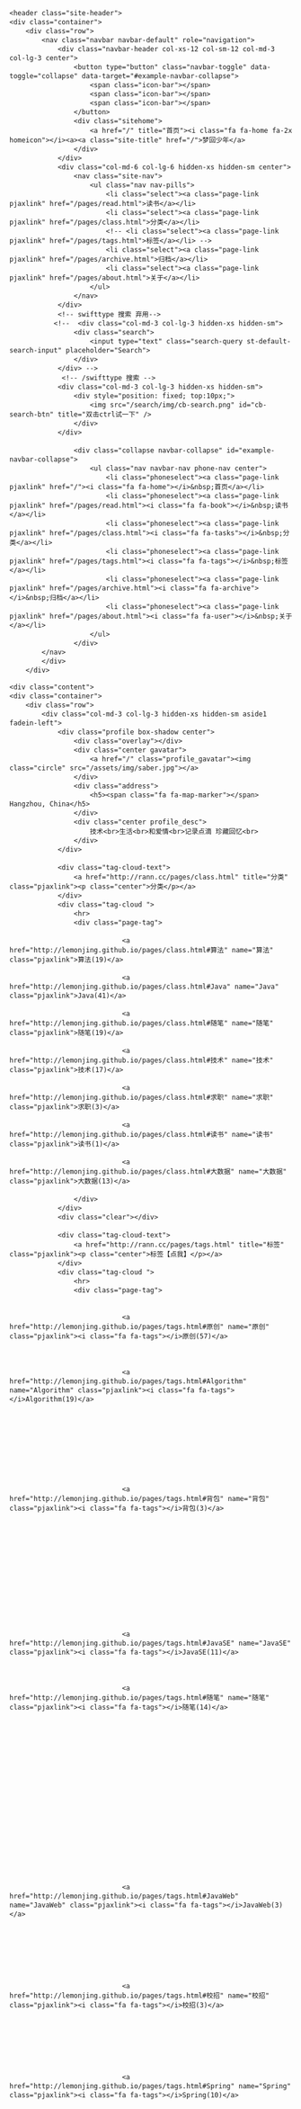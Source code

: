 
<!DOCTYPE html>
<html>

  <head>
  <meta charset="utf-8">
  <meta http-equiv="X-UA-Compatible" content="IE=edge">
  <meta name="viewport" content="width=device-width, initial-scale=1.0,minimum-scale=1.0, maximum-scale=1.0, user-scalable=no">

  <!-- 添加搜索关键字 -->
  <meta name="keywords" content="梦回少年,梦回,saber,lemonjing,少年">

  <title>【Spark】Spark Streaming中复杂的多流Join方案的一个实现 | 梦回少年</title>
  <meta name="description" content="问题：多个不同流根据一定规则join的问题（例如：网约车中订单发单流与接单流join问题）">

  <link rel="stylesheet" href="/assets/css/bootstrap.css">
  <link rel="stylesheet" href="/assets/css/font-awesome.css">
  <link rel="stylesheet" href="/assets/css/main.css" >
  <link rel="stylesheet" href="/assets/gitment/default.css" >
  <link rel="stylesheet" href="/assets/js/prettify/prettify.css">
  <link rel="shortcut icon" href="/assets/img/favicon.ico" />
  <link rel="canonical" href="http://rann.cc/2018/05/23/spark-streaming-stream-join.html">
  <link rel="alternate" type="application/rss+xml" title="梦回少年" href="http://rann.cc/feed.xml" />
  <script src="/assets/gitment/gitment.browser.js"></script>
</head>


  <body>

    <header class="site-header">
    <div class="container">
        <div class="row">
            <nav class="navbar navbar-default" role="navigation">
                <div class="navbar-header col-xs-12 col-sm-12 col-md-3 col-lg-3 center">
                    <button type="button" class="navbar-toggle" data-toggle="collapse" data-target="#example-navbar-collapse">
                        <span class="icon-bar"></span>
                        <span class="icon-bar"></span>
                        <span class="icon-bar"></span>
                    </button>
                    <div class="sitehome">
                        <a href="/" title="首页"><i class="fa fa-home fa-2x homeicon"></i><a><a class="site-title" href="/">梦回少年</a>
                    </div>
                </div>
                <div class="col-md-6 col-lg-6 hidden-xs hidden-sm center">
                    <nav class="site-nav">
                        <ul class="nav nav-pills">
                            <li class="select"><a class="page-link pjaxlink" href="/pages/read.html">读书</a></li>
                            <li class="select"><a class="page-link pjaxlink" href="/pages/class.html">分类</a></li>
                            <!-- <li class="select"><a class="page-link pjaxlink" href="/pages/tags.html">标签</a></li> -->
                            <li class="select"><a class="page-link pjaxlink" href="/pages/archive.html">归档</a></li>
                            <li class="select"><a class="page-link pjaxlink" href="/pages/about.html">关于</a></li>
                        </ul>
                    </nav>
                </div>
                <!-- swifttype 搜索 弃用-->
               <!--  <div class="col-md-3 col-lg-3 hidden-xs hidden-sm">
                    <div class="search">
                        <input type="text" class="search-query st-default-search-input" placeholder="Search">
                    </div>
                </div> -->
                 <!-- /swifttype 搜索 -->
                <div class="col-md-3 col-lg-3 hidden-xs hidden-sm">
                    <div style="position: fixed; top:10px;">
                        <img src="/search/img/cb-search.png" id="cb-search-btn" title="双击ctrl试一下" />
                    </div>
                </div>
                   
                    <div class="collapse navbar-collapse" id="example-navbar-collapse">
                        <ul class="nav navbar-nav phone-nav center">
                            <li class="phoneselect"><a class="page-link pjaxlink" href="/"><i class="fa fa-home"></i>&nbsp;首页</a></li>
                            <li class="phoneselect"><a class="page-link pjaxlink" href="/pages/read.html"><i class="fa fa-book"></i>&nbsp;读书</a></li>
                            <li class="phoneselect"><a class="page-link pjaxlink" href="/pages/class.html"><i class="fa fa-tasks"></i>&nbsp;分类</a></li>
                            <li class="phoneselect"><a class="page-link pjaxlink" href="/pages/tags.html"><i class="fa fa-tags"></i>&nbsp;标签</a></li>
                            <li class="phoneselect"><a class="page-link pjaxlink" href="/pages/archive.html"><i class="fa fa-archive"></i>&nbsp;归档</a></li>
                            <li class="phoneselect"><a class="page-link pjaxlink" href="/pages/about.html"><i class="fa fa-user"></i>&nbsp;关于</a></li>
                        </ul>
                    </div>
            </nav>
            </div>
        </div>
</header>


    <div class="content">
   	<div class="container">	
   		<div class="row">
			<div class="col-md-3 col-lg-3 hidden-xs hidden-sm aside1 fadein-left">
				<div class="profile box-shadow center">
					<div class="overlay"></div>
					<div class="center gavatar">
						<a href="/" class="profile_gavatar"><img class="circle" src="/assets/img/saber.jpg"></a>
					</div>
					<div class="address">
						<h5><span class="fa fa-map-marker"></span> Hangzhou, China</h5>
					</div>
					<div class="center profile_desc">
						技术<br>生活<br>和爱情<br>记录点滴 珍藏回忆<br>
					</div>
				</div>
				
				<div class="tag-cloud-text">
					<a href="http://rann.cc/pages/class.html" title="分类" class="pjaxlink"><p class="center">分类</p></a>
				</div>
				<div class="tag-cloud ">	
					<hr>
					<div class="page-tag">
							
								<a href="http://lemonjing.github.io/pages/class.html#算法" name="算法" class="pjaxlink">算法(19)</a>
							
								<a href="http://lemonjing.github.io/pages/class.html#Java" name="Java" class="pjaxlink">Java(41)</a>
							
								<a href="http://lemonjing.github.io/pages/class.html#随笔" name="随笔" class="pjaxlink">随笔(19)</a>
							
								<a href="http://lemonjing.github.io/pages/class.html#技术" name="技术" class="pjaxlink">技术(17)</a>
							
								<a href="http://lemonjing.github.io/pages/class.html#求职" name="求职" class="pjaxlink">求职(3)</a>
							
								<a href="http://lemonjing.github.io/pages/class.html#读书" name="读书" class="pjaxlink">读书(1)</a>
							
								<a href="http://lemonjing.github.io/pages/class.html#大数据" name="大数据" class="pjaxlink">大数据(13)</a>
							
					</div>					
				</div>
				<div class="clear"></div>

				<div class="tag-cloud-text">
					<a href="http://rann.cc/pages/tags.html" title="标签" class="pjaxlink"><p class="center">标签【点我】</p></a>
				</div>
				<div class="tag-cloud ">	
					<hr>
					<div class="page-tag">
							
								
								<a href="http://lemonjing.github.io/pages/tags.html#原创" name="原创" class="pjaxlink"><i class="fa fa-tags"></i>原创(57)</a>
								
							
								
								<a href="http://lemonjing.github.io/pages/tags.html#Algorithm" name="Algorithm" class="pjaxlink"><i class="fa fa-tags"></i>Algorithm(19)</a>
								
							
								
							
								
							
								
							
								
								<a href="http://lemonjing.github.io/pages/tags.html#背包" name="背包" class="pjaxlink"><i class="fa fa-tags"></i>背包(3)</a>
								
							
								
							
								
							
								
							
								
							
								
							
								
								<a href="http://lemonjing.github.io/pages/tags.html#JavaSE" name="JavaSE" class="pjaxlink"><i class="fa fa-tags"></i>JavaSE(11)</a>
								
							
								
								<a href="http://lemonjing.github.io/pages/tags.html#随笔" name="随笔" class="pjaxlink"><i class="fa fa-tags"></i>随笔(14)</a>
								
							
								
							
								
							
								
							
								
							
								
							
								
							
								
							
								
							
								
								<a href="http://lemonjing.github.io/pages/tags.html#JavaWeb" name="JavaWeb" class="pjaxlink"><i class="fa fa-tags"></i>JavaWeb(3)</a>
								
							
								
							
								
							
								
								<a href="http://lemonjing.github.io/pages/tags.html#校招" name="校招" class="pjaxlink"><i class="fa fa-tags"></i>校招(3)</a>
								
							
								
							
								
							
								
								<a href="http://lemonjing.github.io/pages/tags.html#Spring" name="Spring" class="pjaxlink"><i class="fa fa-tags"></i>Spring(10)</a>
								
							
								
							
								
							
								
							
								
							
								
							
								
							
								
							
								
							
								
							
								
							
								
								<a href="http://lemonjing.github.io/pages/tags.html#NIO" name="NIO" class="pjaxlink"><i class="fa fa-tags"></i>NIO(13)</a>
								
							
								
							
								
							
								
							
								
							
								
							
								
							
								
							
								
							
								
								<a href="http://lemonjing.github.io/pages/tags.html#Spark" name="Spark" class="pjaxlink"><i class="fa fa-tags"></i>Spark(9)</a>
								
							
								
								<a href="http://lemonjing.github.io/pages/tags.html#Scala" name="Scala" class="pjaxlink"><i class="fa fa-tags"></i>Scala(3)</a>
								
							
								
							
								
							
					</div>					
				</div>
				<div class="clear"></div>

	 			<div class="recentuse">
	 					<p>GitHub项目</p>
	 					<hr>
	 					<ul>
	 						<li><a href = "https://github.com/it-interview/easy-job" target="_blank">互联网求职面试知识复习</a></li>
	 						<li><a href = "https://github.com/Lemonjing/LightweightApp" target="_blank">集成LBS查询、音乐、阅读的微信公众账号</a></li>
	 						<li><a href = "https://github.com/Lemonjing/hadoop-dedup" target="_blank">基于hadoop和hbase的大规模海量数据去重</a></li>
	 						<li><a href = "https://github.com/Lemonjing/TinyMooc" target="_blank">轻量级Java平台在线幕课学习网站</a></li>
		 					<li><a href = "https://github.com/Lemonjing/Keccak" target="_blank">SHA-3 algorithm Keccak Implementation</a></li>
		 					<li><a href = "https://github.com/Lemonjing/your-offer" target="_blank">剑指offer的Scala实现</a></li>
	 					</ul>
	 			</div>
	 			
	 			<div class="recentuse">
	 					<p>经常出没</p>
	 					<hr>
	 					<ul>
	 						<li><a href = "http://music.163.com/#/user/home?id=63589002" target="_blank">网易云音乐</a></li>
	 						<li><a href = "https://github.com/Lemonjing" target="_blank">GitHub</a></li>
	 						<li><a href = "http://weibo.com/u/1662536394" target="_blank">微博</a></li>
	 						<li><a href = "http://pianke.me/pages/user/user.html?uid=1924980" target="_blank">片刻</a></li>
		 					<li><a href = "https://www.zhihu.com/people/xmusaber" target="_blank">知乎</a></li>
		 					<li><a href = "http://www.nowcoder.com/profile/213475" target="_blank">牛客</a></li>
	 					</ul>
	 			</div>
				
				<div class="friendlink">
	 					<p>友情链接</p>
	 					<hr>					
		 				<a href = "https://imjad.cn/" target="_blank">AD's Blog</a></br>
						<a href = "http://zyl.me" target="_blank">ZYL的博客</a></br>
						<a href = "http://mxwu.cn" target="_blank">梦忻屋</a></br>
						<a href = "http://www.weiyanweiyu.cn" target="_blank">微言微语</a></br>
						<a href = "http://jloong.com" target="_blank">楚书业</a></br>
						<a href = "https://emiria.io/" target="_blank">蔓舞寻樱</a></br>
						<a href = "http://www.xiaokang.info" target="_blank">小康博客</a><br>
						<a href = "http://blog.iov.me" target="_blank">随心说</a></br>
						<a href = "http://czduban.com" target="_blank">以歌。先生</a><br>
						<a href = "http://5mx.net/" target="_blank">冷夜博客</a><br>
						<a href = "http://www.8hao.com.cn/" target="_blank">艳莜日记</a><br>
						<a href = "http://blog.sunxyz.cn/" target="_blank">诸葛扬阳</a><br>
						<a href = "https://lostyou.love/" target="_blank">邻居</a><br>
						<a href = "http://www.kurodown.com/" target="_blank">酷绒站</a>
	 			</div>
				
			</div>
			
			<div class="col-xs-12 col-sm-12 col-md-9 col-lg-9 box-shadow fadein-right aside2">					 		
					<div class="page-content" id="pjax"><div class="post">
  <header class="post-header">
    <h1 class="post-title">【Spark】Spark Streaming中复杂的多流Join方案的一个实现</h1>
    <div class="info">
	    <p class="post-meta"><i class="fa fa-calendar"></i>&nbsp;2018-05-23</p>
	    
		<i class="fa fa-tags"></i>
		<span class="index-post-tag">
		
			<a class="pjaxlink" href="/pages/tags.html#原创">原创</a>
		
			<a class="pjaxlink" href="/pages/tags.html#Spark">Spark</a>
		
		</span>
	    
	    <i class="fa fa-eye"></i>访问量<span id="busuanzi_value_page_pv">-1</span>	
    </div>
  </header>

  <article class="post-content">
    <p>问题：多个不同流根据一定规则join的问题（例如：网约车中订单发单流与接单流join问题）</p>

<h2 id="问题">问题</h2>

<p>描述：多个不同流根据一定规则join的问题（例如：网约车中订单发单流与接单流join问题）</p>

<p>特点：</p>
<ul>
  <li>不同流需要join的数据时间跨度较长（例如：发单与接单时间跨度最长一周之久）</li>
  <li>数据源格式不定 （例如：binlog数据和业务日志的join）</li>
  <li>join规则多样化</li>
  <li>系统要求吞吐量大（订单表流量是5M/s） 、延迟低（秒级）</li>
</ul>

<h2 id="分析">分析</h2>

<p>显然根据窗口实现是不可取的，首先多流之间跨度较大，窗口无法支持时间跨度这么大的延迟。为此，我们需要一个高效的，具有持久化功能的Cache服务，来缓存先到的流。</p>

<p>并且针对特殊业务，我们需要支持流的保序性。流的保序性是我定义的一个说法（或名词），它指的是如果数据流中存在多张表的数据，而这些表依照一个次序由业务发过来。（如业务数据落到MySQL Binlog，然后可以按照订单id partition到Kafka Topic）我们在下游处理过程和Join的过程中，需要对流中的分表保序。保序要注意的几点是可以按照主键id（订单id）取哈希作为partition key，确保同样主键的数据落到下游同partition的topic，值得注意的一点是，如果Executor端使用了Producer池的话，要确保采用同一个Producer发送。可采取主键id的哈希值对池大小取模的方式来做。</p>

<p>这里保序主要为了确保多流Join时如果有非对等流，即某一个流到达后需要输出它的相关字段，即使没有Join上。（如成单的数据，业务确保了成单状态一定出现在创建订单之前）。</p>

<h2 id="方案">方案</h2>

<p>为了解决上述的多流Join问题，进行了如下的方案实现。</p>

<p><img src="https://raw.githubusercontent.com/Lemonjing/DevUtil/master/github/join.png" alt="" /></p>

<p>1.通过在Spark Streaming引擎中封装一套Cache服务（可读写外部KV存储，如Fusion、HBase），对先到达的数据流Cache住。2.将各种Join的规则配置化引入引擎，根据Join的场景按需选择规则进行应用。在Join过程中，缓存流在Join上之前一直保持，Join上后进行释放。（这里可能会涉及到KV存储remove操作的性能问题，可进行put的替代或假删）</p>

<p>注：通过引入外部KV存储后，对于作业的延迟或异常问题，也需要关注KV存储（如Fusion、HBase）的集群运行情况。</p>

<p>本人系作者原创，欢迎Spark、Flink等大数据技术方面的探讨。</p>

<p>ps：公众号已正式接入图灵机器人，快去和我聊聊吧。</p>

<center>-END-</center>

<div align="center">
<img src="http://rann.cc/assets/img/qrcode-logo.png" width="340" height="400" />
</div>

<blockquote>
  <p>本文系本人个人公众号「梦回少年」原创发布，扫一扫加关注。</p>
</blockquote>
	
  </article>
  <div id="container"></div>
<!-- <script src="https://imsun.github.io/gitment/dist/gitment.browser.js"></script> -->
<script>
var gitment = new Gitment({
  id: window.location.pathname, // 可选。默认为 location.href
  owner: 'lemonjing',
  repo: 'lemonjing.github.io',
  oauth: {
    client_id: 'd434df4970edfd9beba6',
    client_secret: '72e0e4bc8d7dd8f6abb250576aa1f1b6e6f67c1b',
  },
})
gitment.render('container')
</script>
</div>

  <div class="prevandnext">
    	  
	    <div style="margin:0.5em;">
	    <span>上一篇 ：</span><a class="pjaxlink" href="http://rann.cc/2018/08/23/sql-optimized-principles.html"  title="【SQL】SQL优化器原理——查询优化器综述">【SQL】SQL优化器原理——查询优化器综述</a>
	    </div>
	  
  	  
	    <div style="margin:0.5em;">
	    <span>下一篇 ：</span><a class="pjaxlink" href="http://rann.cc/2017/12/23/spark-hostname-issues.html"  title="【Spark】Spark针对https和IPv6的主机名处理的两个issue分析">【Spark】Spark针对https和IPv6的主机名处理的两个issue分析</a>
	    </div>
	  
	  	<div style="margin:0.5em;">
			<span> 版权所有，转载时必须以链接形式注明原始出处</span>
	    </div>
	 
  </div></div>		
			</div>
 		</div>	
	</div>
    </div> 
</div>
	<div class="profile_social">
		<a class="rss" href="/feed.xml" target="_blank"></a>
		<a class="github" href="https://github.com/lemonjing"  target="_blank"></a>
		<a class="weibo" href="http://weibo.com/u/1662536394"  target="_blank"></a>
	</div>
    <div id="backtotop">
    		<a href="#"><i class="fa fa-arrow-circle-up"></i></a>
    </div>
    <div class="pjax_loading"></div>
    
    <footer class="site-footer">
  <div class="wrapper">

    <h2 class="footer-heading">saber's blog</h2>

    <div class="footer-col-wrapper">
      <div class="footer-col  footer-col-1">
        <ul class="contact-list">
          <li>梦回少年</li>
          <li><a href="mailto:xmusaber@163.com">xmusaber@163.com</a></li>
          <li>闽ICP备15018990号</li>
        </ul>
      </div>

      <div class="footer-col  footer-col-2">
        <ul class="social-media-list">
          
          <li>
            <a class="github" href="https://github.com/lemonjing"  target="_blank"></a>
          </li>
          

          
          <li>
            <a class="weibo" href="http://weibo.com/u/1662536394"  target="_blank"></a>
          </li>
          
        </ul>
      </div>
      <div class="footer-col  footer-col-3">
        <p class="text">If,<br/>for example,<br/>you come at four o'clock in the afternoon,<br/>then at three o'clock I shall begin to be happy.</p>
      </div>
    </div>
</div>
    <div class="center sitedesc">
    	Powered by <a href ="http://jekyllrb.com/">Jekyll</a>  |  © 2018 梦回少年  |  Hosted on <a href="https://github.com/lemonjing/lemonjing.github.io"> Github</a></div>
    <div class="center sitedesc"><span id=span_dt_dt></span>&nbsp;&nbsp;|&nbsp;&nbsp;<span id="busuanzi_container_site_pv" style='display:none'>本站总访问量<span id="busuanzi_value_site_pv"></span>次<br/>
    <script type="text/javascript">var cnzz_protocol = (("https:" == document.location.protocol) ? "https://" : "http://");document.write(unescape("%3Cspan id='cnzz_stat_icon_1276104568'%3E%3C/span%3E%3Cscript src='" + cnzz_protocol + "s5.cnzz.com/z_stat.php%3Fid%3D1276104568%26online%3D1%26show%3Dline' type='text/javascript'%3E%3C/script%3E"));</script>
    </div>

<!-- 访问统计 -->
<script async src="https://busuanzi.ibruce.info/busuanzi/2.3/busuanzi.pure.mini.js"></script>

<!-- 萌萌哒运行 -->
  <SCRIPT language=javascript>          
function show_date_time(){
window.setTimeout("show_date_time()", 1000);
BirthDay=new Date("8/15/2015 11:30:00");//这个日期是可以修改的
today=new Date();
timeold=(today.getTime()-BirthDay.getTime());
sectimeold=timeold/1000
secondsold=Math.floor(sectimeold);
msPerDay=24*60*60*1000
e_daysold=timeold/msPerDay
daysold=Math.floor(e_daysold);
e_hrsold=(e_daysold-daysold)*24;
hrsold=Math.floor(e_hrsold);
e_minsold=(e_hrsold-hrsold)*60;
minsold=Math.floor((e_hrsold-hrsold)*60);
seconds=Math.floor((e_minsold-minsold)*60);
span_dt_dt.innerHTML="本站已萌萌哒运行"+daysold+"天"+hrsold+"小时"+minsold+"分"+seconds+"秒";
}show_date_time();</SCRIPT>

  <!-- jQuery -->
  <script type="text/javascript" src="/assets/js/jquery.min.js"></script>
  <script type="text/javascript" src="/assets/js/jquery.pjax.js"></script>
  <!-- Bootstrap Core JavaScript -->
  <script type="text/javascript" src="/assets/js/bootstrap.min.js"></script>
  <script type="text/javascript" src="/assets/js/prettify/prettify.js"></script>

  <!-- jekyII search-->
<div class="cb-search-tool" style="position: fixed; top: 0px ; bottom: 0px; left: 0px; right:  0px;
      opacity: 0.95; background-color: #111111; z-index: 9999; display: none;">
    <input type="text" class="form-control cb-search-content" id="cb-search-content" style="position: fixed; top: 60px" placeholder="文章标题 日期 标签" >

    <div style="position: fixed; top: 16px; right: 16px;">
        <img src="/search/img/cb-close.png"  id="cb-close-btn"/>
    </div>
</div>

<!-- <div style="position: fixed; right: 16px; bottom: 20px;">
    <img src="/search/img/cb-search.png"  id="cb-search-btn"  title="双击ctrl试一下"/>
</div> -->

<link rel="stylesheet" href="/search/css/cb-search.css">

<script src="/search/js/bootstrap3-typeahead.min.js"></script>
<script src="/search/js/cb-search.js"></script>
<!-- jekyII search end -->

  
<script type="text/javascript" src="http://echarts.baidu.com/build/dist/echarts.js"></script>
<script type="text/javascript" src="/assets/js/main.js"></script>

</footer>

  </body>

</html>
